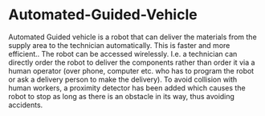 # Automated-Guided-Vehicle
Automated Guided vehicle is a robot that can deliver the materials from the supply area to the technician automatically. This is faster and more efficient.. The robot can be accessed wirelessly. I.e. a technician can directly order the robot to deliver the components rather than order it via a human operator (over phone, computer etc. who has to program the robot or ask a delivery person to make the delivery). To avoid collision with human workers, a proximity detector has been added which causes the robot to stop as long as there is an obstacle in its way, thus avoiding accidents.
